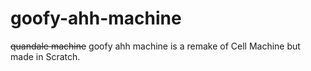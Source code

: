 # goofy-ahh-machine
~~quandale machine~~ goofy ahh machine is a remake of Cell Machine but made in Scratch.
